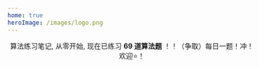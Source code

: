 ```yaml
---
home: true
heroImage: /images/logo.png
---
```


<div align="center">

算法练习笔记, 从零开始, 现在已练习 **69 道算法题** ！！（争取）每日一题！冲！欢迎⭐️！
	
</div>
